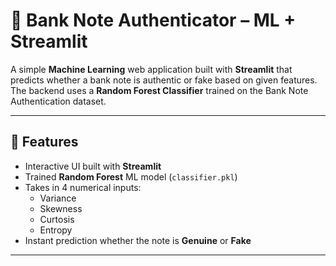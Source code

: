 # 🏦 Bank Note Authenticator –  ML + Streamlit

A simple **Machine Learning** web application built with **Streamlit** that predicts whether a bank note is authentic or fake based on given features.  
The backend uses a **Random Forest Classifier** trained on the Bank Note Authentication dataset.

---

## 📌 Features
- Interactive UI built with **Streamlit**
- Trained **Random Forest** ML model (`classifier.pkl`)
- Takes in 4 numerical inputs:
  - Variance
  - Skewness
  - Curtosis
  - Entropy
- Instant prediction whether the note is **Genuine** or **Fake**

---



